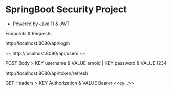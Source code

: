 # SpringBoot Security Project

- Powered by Java 11 & JWT

Endpoints & Requests:

http://localhost:8080/api/login

~~ http://localhost:8080/api/users ~~

POST
Body > KEY username & VALUE arnold | KEY password & VALUE 1234

http://localhost:8080/api/token/refresh

GET
Headers > KEY Authorization & VALUE Bearer <<ey...>>